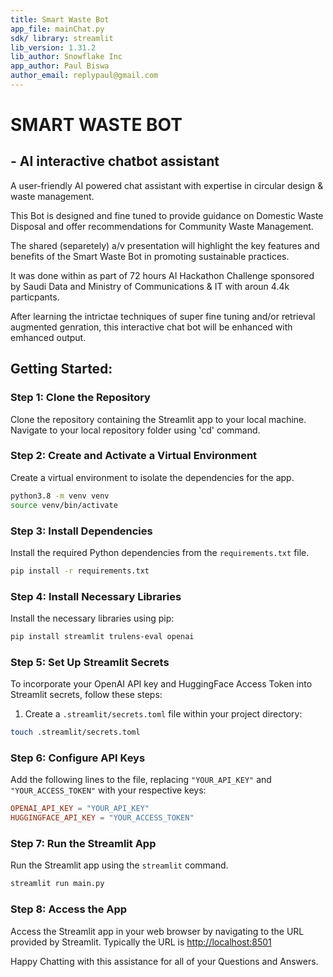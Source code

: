 ```yaml
---
title: Smart Waste Bot
app_file: mainChat.py
sdk/ library: streamlit
lib_version: 1.31.2
lib_author: Snowflake Inc
app_author: Paul Biswa
author_email: replypaul@gmail.com
---
```


# SMART WASTE BOT 
## - AI interactive chatbot assistant
A user-friendly AI powered chat assistant with expertise in circular design & waste management.


This Bot is designed and fine tuned to provide guidance on Domestic Waste Disposal and offer recommendations for Community Waste Management. 


The shared (separetely) a/v presentation will highlight the key features and benefits of the Smart Waste Bot in promoting sustainable practices.


It was done within as part of 72 hours AI Hackathon Challenge sponsored by Saudi Data and Ministry of Communications & IT with aroun 4.4k particpants.


After learning the intrictae techniques of super fine tuning and/or retrieval augmented genration, this interactive chat bot will be enhanced with emhanced output.






## Getting Started:


### Step 1: Clone the Repository

Clone the repository containing the Streamlit app to your local machine.
Navigate to your local repository folder using 'cd' command.


### Step 2: Create and Activate a Virtual Environment

Create a virtual environment to isolate the dependencies for the app.

```bash
python3.8 -m venv venv
source venv/bin/activate
```

### Step 3: Install Dependencies

Install the required Python dependencies from the `requirements.txt` file.

```bash
pip install -r requirements.txt
```


### Step 4: Install Necessary Libraries

Install the necessary libraries using pip:

```bash
pip install streamlit trulens-eval openai
```

### Step 5: Set Up Streamlit Secrets

To incorporate your OpenAI API key and HuggingFace Access Token into Streamlit secrets, follow these steps:

1. Create a `.streamlit/secrets.toml` file within your project directory:

```bash
touch .streamlit/secrets.toml
```


### Step 6: Configure API Keys

Add the following lines to the file, replacing `"YOUR_API_KEY"` and `"YOUR_ACCESS_TOKEN"` with your respective keys:

```toml
OPENAI_API_KEY = "YOUR_API_KEY"
HUGGINGFACE_API_KEY = "YOUR_ACCESS_TOKEN"
```


### Step 7: Run the Streamlit App

Run the Streamlit app using the `streamlit` command.

```bash
streamlit run main.py
```


### Step 8: Access the App

Access the Streamlit app in your web browser by navigating to the URL provided by Streamlit.
Typically the URL is [http://localhost:8501](http://localhost:8501)





Happy Chatting with this assistance for all of your Questions and Answers. 